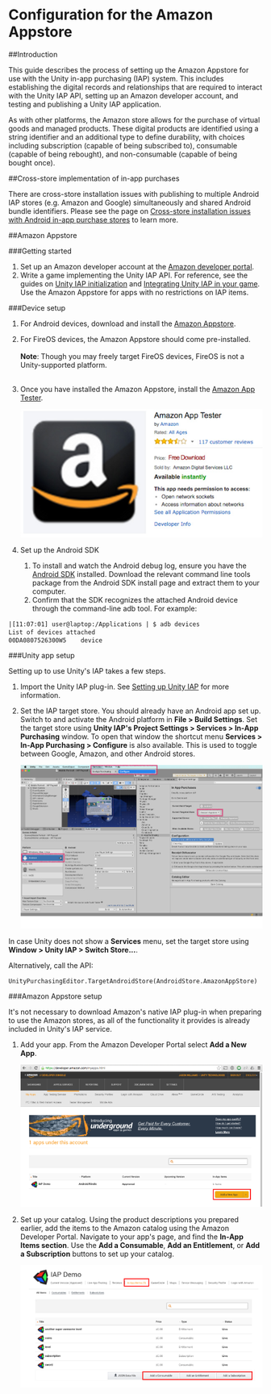 # Configuration for the Amazon Appstore

##Introduction

This guide describes the process of setting up the Amazon Appstore for use with the Unity in-app purchasing (IAP) system. This includes establishing the digital records and relationships that are required to interact with the Unity IAP API, setting up an Amazon developer account, and testing and publishing a Unity IAP application. 

As with other platforms, the Amazon store allows for the purchase of virtual goods and managed products. These digital products are identified using a string identifier and an additional type to define durability, with choices including subscription (capable of being subscribed to), consumable (capable of being rebought), and non-consumable (capable of being bought once).

##Cross-store implementation of in-app purchases

There are cross-store installation issues with publishing to multiple Android IAP stores (e.g. Amazon and Google) simultaneously and shared Android bundle identifiers. Please see the page on [Cross-store installation issues with Android in-app purchase stores](UnityIAPCrossStoreInstallationIssues) to learn more.

##Amazon Appstore

###Getting started

1. Set up an Amazon developer account at the [Amazon developer portal](https://developer.amazon.com/).
1. Write a game implementing the Unity IAP API. For reference, see the guides on [Unity IAP initialization](UnityIAPInitialization) and [Integrating Unity IAP in your game](https://unity3d.com/learn/tutorials/topics/analytics/integrating-unity-iap-your-game). Use the Amazon Appstore for apps with no restrictions on IAP items.

###Device setup

1. For Android devices, download and install the [Amazon Appstore](https://www.amazon.com/appstore_android_app).
2. For FireOS devices, the Amazon Appstore should come pre-installed.<br/><br/>**Note**: Though you may freely target FireOS devices, FireOS is not a Unity-supported platform.<br/><br/>
3. Once you have installed the Amazon Appstore, install the [Amazon App Tester](http://www.amazon.com/Amazon-App-Tester/dp/B00BN3YZM2/).

    ![](images/AmazonConfiguration-AmazonAppTester.png) 
1. Set up the Android SDK
    1. To install and watch the Android debug log, ensure you have the [Android SDK](https://developer.android.com/studio/install.html) installed. Download the relevant command line tools package from the Android SDK install page and extract them to your computer.
    1. Confirm that the SDK recognizes the attached Android device through the command-line adb tool. For example:
    
````
|[11:07:01] user@laptop:/Applications | $ adb devices
List of devices attached
00DA0807526300W5	device
````

###Unity app setup

Setting up to use Unity's IAP takes a few steps.

1. Import the Unity IAP plug-in. See [Setting up Unity IAP](UnityIAPSettingUp) for more information.
1. Set the IAP target store. You should already have an Android app set up. Switch to and activate the Android platform in __File > Build Settings__. Set the target store using __Unity IAP's Project Settings > Services > In-App Purchasing__ window. To open that window the shortcut menu __Services > In-App Purchasing > Configure__ is also available. This is used to toggle between Google, Amazon, and other Android stores.

    ![](images/AmazonConfiguration-TargetAmazonMenu.png)

In case Unity does not show a __Services__ menu, set the target store using __Window > Unity IAP > Switch Store...__.

Alternatively, call the API: 

````
UnityPurchasingEditor.TargetAndroidStore(AndroidStore.AmazonAppStore)
````

###Amazon Appstore setup

It's not necessary to download Amazon's native IAP plug-in when preparing to use the Amazon stores, as all of the functionality it provides is already included in Unity's IAP service.

1. Add your app. From the Amazon Developer Portal select __Add a New App__.

    ![](images/AmazonConfiguration-AddNewApp.png)

1. Set up your catalog. Using the product descriptions you prepared earlier, add the items to the Amazon catalog using the Amazon Developer Portal. Navigate to your app's page, and find the __In-App Items section__. Use the __Add a Consumable__, __Add an Entitlement__, or __Add a Subscription__ buttons to set up your catalog.

    ![](images/AmazonConfiguration-SetUpCatalog.png)



